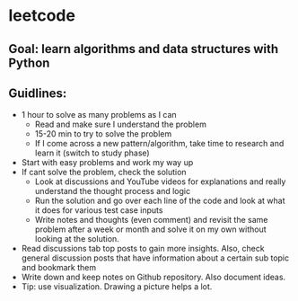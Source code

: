 # leetcode

## Goal: learn algorithms and data structures with Python

## Guidlines:
  - 1 hour to solve as many problems as I can
    - Read and make sure I understand the problem
    - 15-20 min to try to solve the problem
    - If I come across a new pattern/algorithm, take time to research and learn it (switch to study phase)
  - Start with easy problems and work my way up
  - If cant solve the problem, check the solution
    - Look at discussions and YouTube videos for explanations and really understand the thought process and logic
    - Run the solution and go over each line of the code and look at what it does for various test case inputs
    - Write notes and thoughts (even comment) and revisit the same problem after a week or month and solve it on my own without looking at the solution.
  - Read discussions tab top posts to gain more insights. Also, check general discussion posts that have information about a certain sub topic and bookmark them
  - Write down and keep notes on Github repository. Also document ideas.
  - Tip: use visualization. Drawing a picture helps a lot.
